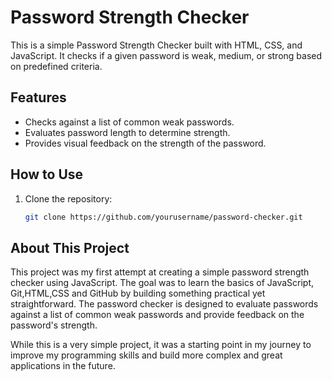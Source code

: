 # Password Strength Checker

This is a simple Password Strength Checker built with HTML, CSS, and JavaScript. It checks if a given password is weak, medium, or strong based on predefined criteria.

## Features
- Checks against a list of common weak passwords.
- Evaluates password length to determine strength.
- Provides visual feedback on the strength of the password.

## How to Use
1. Clone the repository:
   ```bash
   git clone https://github.com/yourusername/password-checker.git

## About This Project
This project was my first attempt at creating a simple password strength checker using JavaScript. The goal was to learn the basics of JavaScript, Git,HTML,CSS and GitHub by building something practical yet straightforward. The password checker is designed to evaluate passwords against a list of common weak passwords and provide feedback on the password's strength.

While this is a very simple project, it was a starting point in my journey to improve my programming skills and build more complex and great applications in the future.
